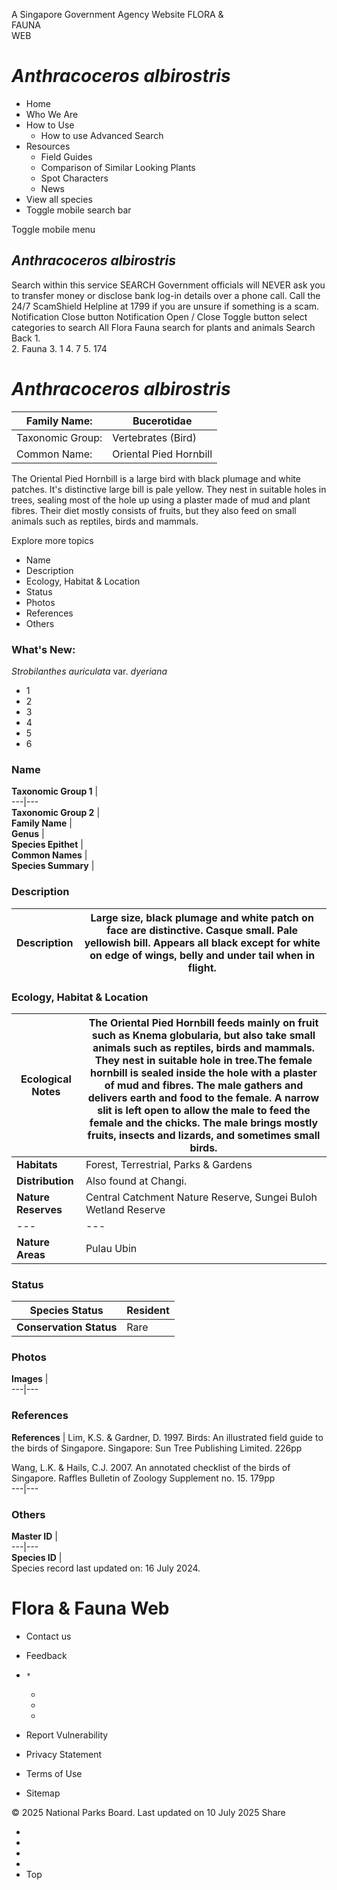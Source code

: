   A Singapore Government Agency Website 
[](https://www.nparks.gov.sg/ "National Parks Board Logo") FLORA &   
FAUNA   
WEB
#  _Anthracoceros_ _albirostris_
  * Home
  * Who We Are
  * How to Use
    * How to use Advanced Search
  * Resources
    * Field Guides
    * Comparison of Similar Looking Plants
    * Spot Characters
    * News
  * View all species
  * Toggle mobile search bar


Toggle mobile menu
##  _Anthracoceros_ _albirostris_
Search within this service SEARCH
Government officials will NEVER ask you to transfer money or disclose bank log-in details over a phone call. Call the 24/7 ScamShield Helpline at 1799 if you are unsure if something is a scam.
Notification Close button
Notification Open / Close Toggle button
select categories to search All Flora Fauna
search for plants and animals
Search
Back
  1.  
  2.  Fauna 
  3.  1 
  4.  7 
  5. 174


#  _Anthracoceros_ _albirostris_
Family Name: | Bucerotidae  
---|---  
Taxonomic Group: | Vertebrates (Bird)  
Common Name: | Oriental Pied Hornbill  
The Oriental Pied Hornbill is a large bird with black plumage and white patches. It's distinctive large bill is pale yellow. They nest in suitable holes in trees, sealing most of the hole up using a plaster made of mud and plant fibres. Their diet mostly consists of fruits, but they also feed on small animals such as reptiles, birds and mammals.
[](https://www.nparks.gov.sg/-/media/ffw/migrated/round2/fauna/174/fff305124ec94947ba6e5a484c2e7436.jpg)
[](https://www.nparks.gov.sg/-/media/ffw/migrated/round2/fauna/174/95e8feeba1c84cc7b45d7bc9f86b8f85.jpg)
[](https://www.nparks.gov.sg/-/media/ffw/migrated/round2/fauna/174/9c1467d3d94943bea5f771a8d3000206.jpg)
[](https://www.nparks.gov.sg/-/media/ffw/migrated/round2/fauna/174/48ddf923511f4b86a75fd201994d56a7.jpg)




Explore more topics
  * Name
  * Description
  * Ecology, Habitat & Location
  * Status
  * Photos
  * References
  * Others


### What's New:
_Strobilanthes_ _auriculata_ var. _dyeriana_
  
  
  
  
  
  
  
 
 
 
 
 
 
 
 
 
 
 
 
 
 
 
 
 
 
 
 
 
 
 
  * 1
  * 2
  * 3
  * 4
  * 5
  * 6


### Name
**Taxonomic Group 1** |   
---|---  
**Taxonomic Group 2** |   
**Family Name** |   
**Genus** |   
**Species Epithet** |   
**Common Names** |   
**Species Summary** |   
### Description
**Description** | Large size, black plumage and white patch on face are distinctive. Casque small. Pale yellowish bill. Appears all black except for white on edge of wings, belly and under tail when in flight.  
---|---  
### Ecology, Habitat & Location
**Ecological Notes** | The Oriental Pied Hornbill feeds mainly on fruit such as Knema globularia, but also take small animals such as reptiles, birds and mammals. They nest in suitable hole in tree.The female hornbill is sealed inside the hole with a plaster of mud and fibres. The male gathers and delivers earth and food to the female. A narrow slit is left open to allow the male to feed the female and the chicks. The male brings mostly fruits, insects and lizards, and sometimes small birds.   
---|---  
**Habitats** | Forest, Terrestrial, Parks & Gardens  
**Distribution** | Also found at Changi.  
**Nature Reserves** | Central Catchment Nature Reserve, Sungei Buloh Wetland Reserve  
---|---  
**Nature Areas** | Pulau Ubin  
### Status
**Species Status** | Resident  
---|---  
**Conservation Status** | Rare  
### Photos
**Images** |   
---|---  
### References
**References** | Lim, K.S. & Gardner, D. 1997. Birds: An illustrated field guide to the birds of Singapore. Singapore: Sun Tree Publishing Limited. 226pp  
  
Wang, L.K. & Hails, C.J. 2007. An annotated checklist of the birds of Singapore. Raffles Bulletin of Zoology Supplement no. 15. 179pp  
---|---  
### Others
**Master ID** |   
---|---  
**Species ID** |   
Species record last updated on: 16 July 2024.
# Flora & Fauna Web
  * Contact us
  * Feedback
  *     *  
    *  
    *  
    *  


  * Report Vulnerability
  * Privacy Statement
  * Terms of Use
  * Sitemap


© 2025 National Parks Board.
Last updated on 10 July 2025 
Share
  * [](https://www.facebook.com/sharer.php?u=https://www.nparks.gov.sg/florafaunaweb/fauna/1/7/174)
  * [](https://twitter.com/intent/tweet?url=https://www.nparks.gov.sg/florafaunaweb/fauna/1/7/174&amp;text=&amp;hashtags=)
  *  
  *  
  * Top